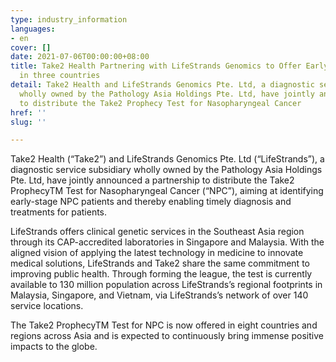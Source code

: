 ```yaml
---
type: industry_information
languages:
- en
cover: []
date: 2021-07-06T00:00:00+08:00
title: Take2 Health Partnering with LifeStrands Genomics to Offer Early NPC Detection
  in three countries
detail: Take2 Health and LifeStrands Genomics Pte. Ltd, a diagnostic service subsidiary
  wholly owned by the Pathology Asia Holdings Pte. Ltd, have jointly announced a partnership
  to distribute the Take2 Prophecy Test for Nasopharyngeal Cancer
href: ''
slug: ''

---
```

Take2 Health (“Take2”) and LifeStrands Genomics Pte. Ltd (“LifeStrands”), a diagnostic service subsidiary wholly owned by the Pathology Asia Holdings Pte. Ltd, have jointly announced a partnership to distribute the Take2 ProphecyTM Test for Nasopharyngeal Cancer (“NPC”), aiming at identifying early-stage NPC patients and thereby enabling timely diagnosis and treatments for patients.

LifeStrands offers clinical genetic services in the Southeast Asia region through its CAP-accredited laboratories in Singapore and Malaysia. With the aligned vision of applying the latest technology in medicine to innovate medical solutions, LifeStrands and Take2 share the same commitment to improving public health. Through forming the league, the test is currently available to 130 million population across LifeStrands’s regional footprints in Malaysia, Singapore, and Vietnam, via LifeStrands’s network of over 140 service locations. 

The Take2 ProphecyTM Test for NPC is now offered in eight countries and regions across Asia and is expected to continuously bring immense positive impacts to the globe.